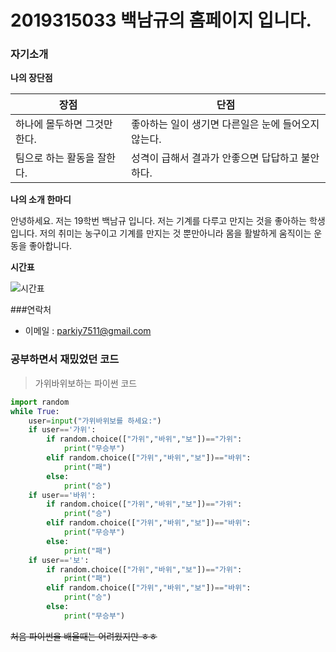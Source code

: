 # 2019315033 백남규의 홈페이지 입니다.  

### 자기소개



**나의 장단점**


| 장점    | 단점  |  
|--------|--------|  
|하나에 몰두하면 그것만 한다.| 좋아하는 일이 생기면 다른일은 눈에 들어오지않는다.  |  
|팀으로 하는 활동을 잘한다.|성격이 급해서 결과가 안좋으면 답답하고 불안하다.  |  


**나의 소개 한마디**


안녕하세요. 저는 19학번 백남규 입니다. 저는 기계를 다루고 만지는 것을 좋아하는 학생입니다. 저의 취미는 농구이고 기계를 만지는 것 뿐만아니라 몸을 활발하게 움직이는 운동을 좋아합니다.  

**시간표**

![시간표](https://user-images.githubusercontent.com/63714306/85372266-8a52d080-b56c-11ea-93a7-3cea0c9c6e69.PNG)


###연락처

- 이메일 : parkiy7511@gmail.com




### 공부하면서 재밌었던 코드  
>가위바위보하는 파이썬 코드  

```python
import random
while True:
    user=input("가위바위보를 하세요:")
    if user=='가위':
        if random.choice(["가위","바위","보"])=="가위":
            print("무승부")
        elif random.choice(["가위","바위","보"])=="바위":
            print("패")
        else:
            print("승")
    if user=='바위':
        if random.choice(["가위","바위","보"])=="가위":
            print("승")
        elif random.choice(["가위","바위","보"])=="바위":
            print("무승부")
        else:
            print("패")
    if user=='보':
        if random.choice(["가위","바위","보"])=="가위":
            print("패")
        elif random.choice(["가위","바위","보"])=="바위":
            print("승")
        else:
            print("무승부")

```
~~처음 파이썬을 배울때는 어려웠지만 ㅎㅎ~~







